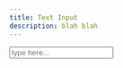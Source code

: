 ```yaml
---
title: Text Input
description: blah blah
---
```


<input type="text" class="text-input" placeholder="type here..."/>
